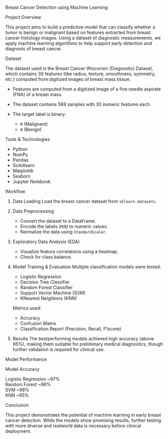 Breast Cancer Detection using Machine Learning

 Project Overview

This project aims to build a predictive model that can classify whether a tumor is benign or malignant based on features extracted from breast cancer histology images. Using a dataset of diagnostic measurements, we apply machine learning algorithms to help support early detection and diagnosis of breast cancer.

 Dataset

The dataset used is the Breast Cancer Wisconsin (Diagnostic) Dataset, which contains 30 features (like radius, texture, smoothness, symmetry, etc.) computed from digitized images of breast mass tissue.

* Features are computed from a digitized image of a fine needle aspirate (FNA) of a breast mass.
* The dataset contains 569 samples with 30 numeric features each.
* The target label is binary:

  * `M` (Malignant)
  * `B` (Benign)

Tools & Technologies

* Python
* NumPy
* Pandas
* Scikitlearn
* Matplotlib
* Seaborn
* Jupyter Notebook

Workflow

1. Data Loading
   Load the breast cancer dataset from `sklearn.datasets`.

2. Data Preprocessing

   * Convert the dataset to a DataFrame.
   * Encode the labels (`M`/`B`) to numeric values.
   * Normalize the data using `StandardScaler`.

3. Exploratory Data Analysis (EDA)

   * Visualize feature correlations using a heatmap.
   * Check for class balance.

4. Model Training & Evaluation
   Multiple classification models were tested:

   * Logistic Regression
   * Decision Tree Classifier
   * Random Forest Classifier
   * Support Vector Machine (SVM)
   * KNearest Neighbors (KNN)

   Metrics used:

   * Accuracy
   * Confusion Matrix
   * Classification Report (Precision, Recall, F1score)

5. Results
   The bestperforming models achieved high accuracy (above 95%), making them suitable for preliminary medical diagnostics, though further validation is required for clinical use.

 Model Performance

 Model                Accuracy 
    
 Logistic Regression  ~97%    
 Random Forest        ~96%    
 SVM                  ~98%    
 KNN                  ~95%    

Conclusion

This project demonstrates the potential of machine learning in early breast cancer detection. While the models show promising results, further testing with more diverse and realworld data is necessary before clinical deployment.


